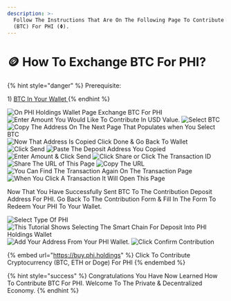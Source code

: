 ```yaml
---
description: >-
  Follow The Instructions That Are On The Following Page To Contribute Bitcoin
  (BTC) For PHI (Φ).
---
```


# 🪙 How To Exchange BTC For PHI?

{% hint style="danger" %}
Prerequisite:

1\) [BTC In Your Wallet ](https://docs.phi.network/phi-wiki/layer-1-dapps/phi-holdings/create-phi-holdings-wallet/how-to-buy-bitcoin)
{% endhint %}

![On PHI Holdings Wallet Page Exchange BTC For PHI](../../../../.gitbook/assets/IMG\_5428.jpg) ![Enter Amount You Would Like To Contribute In USD Value.](../../../../.gitbook/assets/IMG\_5429.jpg) ![Select BTC](../../../../.gitbook/assets/IMG\_5430.jpg) ![Copy The Address On The Next Page That Populates when You Select BTC](../../../../.gitbook/assets/IMG\_5431.jpg) ![Now That Address Is Copied Click Done & Go Back To Wallet](<../../../../.gitbook/assets/IMG\_5432 2.PNG>) ![Click Send](../../../../.gitbook/assets/IMG\_5433.jpg) ![Paste The Deposit Address You Copied](<../../../../.gitbook/assets/IMG\_5434 (1).jpg>) ![Enter Amount & Click Send](../../../../.gitbook/assets/IMG\_5435.jpg) ![Click Share or Click The Transaction ID](<../../../../.gitbook/assets/IMG\_5436 (1).jpg>) ![Share The URL of This Page](../../../../.gitbook/assets/IMG\_5437.jpg) ![Copy The URL](../../../../.gitbook/assets/IMG\_5438.jpg) ![You Can Find The Transaction Again On The Transaction Page](../../../../.gitbook/assets/IMG\_5439.jpg) ![When You Click A Transaction It Will Open This Page](../../../../.gitbook/assets/IMG\_5440.PNG)

Now That You Have Successfully Sent BTC To The Contribution Deposit Address For PHI. Go Back To The Contribution Form & Fill In The Form To Redeem Your PHI To Your Wallet.

![Select Type Of PHI](../../../../.gitbook/assets/IMG\_5445.jpg) ![This Tutorial Shows Selecting The Smart Chain For Deposit Into PHI Holdings Wallet](../../../../.gitbook/assets/IMG\_5446.jpg) ![Add Your Address From Your PHI Wallet.](../../../../.gitbook/assets/IMG\_5447.jpg) ![Click Confirm Contribution](../../../../.gitbook/assets/IMG\_5448.PNG)

{% embed url="https://buy.phi.holdings" %}
Click To Contribute Cryptocurrency (BTC, ETH or Doge) For PHI
{% endembed %}



{% hint style="success" %}
Congratulations You Have Now Learned How To Contribute BTC For PHI. Welcome To The Private & Decentralized Economy. &#x20;
{% endhint %}
